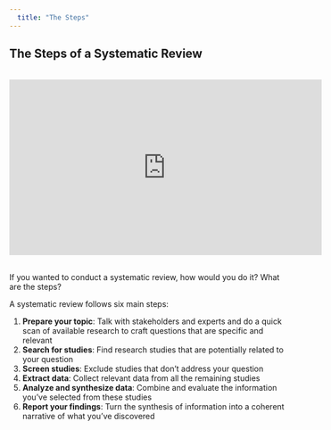 ```yaml
---
  title: "The Steps"
---
```


## The Steps of a Systematic Review

<br>

<center>
<iframe width="560" height="315" src="https://www.youtube.com/embed/-FQSsnaAtOU" frameborder="0" allowfullscreen></iframe>
</center>

<br>


If you wanted to conduct a systematic review, how would you do it?  What are the steps?

A systematic review follows six main steps:

1. **Prepare your topic**: Talk with stakeholders and experts and do a quick scan of available research to craft questions that are specific and relevant
2. **Search for studies**: Find research studies that are potentially related to your question
3.  **Screen studies**: Exclude studies that don’t address your question
4. **Extract data**: Collect  relevant data from all the remaining studies
5. **Analyze and synthesize data**: Combine and evaluate the information you’ve selected from these studies
6. **Report your findings**: Turn the synthesis of information into a coherent narrative of what you’ve discovered
